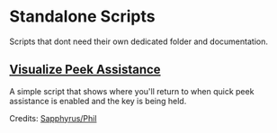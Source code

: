 # Standalone Scripts
Scripts that dont need their own dedicated folder and documentation.

## [Visualize Peek Assistance](visualize_peekassist.lua)
A simple script that shows where you'll return to when quick peek assistance is enabled and the key is being held.

Credits: [Sapphyrus/Phil](https://github.com/sapphyrus)